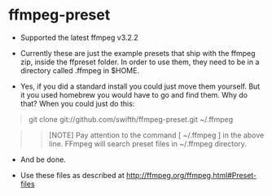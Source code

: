 # ffmpeg-preset

- Supported the latest ffmpeg v3.2.2

- Currently these are just the example presets that ship with the ffmpeg zip, inside the ffpreset folder. In order to use them, they need to be in  a directory called .ffmpeg in $HOME.

- Yes, if you did a standard install you could just move them yourself. But it you used homebrew you would have to go and find them. Why do that? When you could just do this:

> git clone git://github.com/swifth/ffmpeg-preset.git ~/.ffmpeg

>> [NOTE] Pay attention to the command [ ~/.ffmpeg ] in the above line. 
>> FFmpeg will search preset files in ~/.ffmpeg directory.

- And be done.


- Use these files as described at http://ffmpeg.org/ffmpeg.html#Preset-files